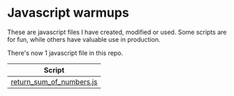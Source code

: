 # Javascript warmups

These are javascript files I have created, modified or used. Some scripts are for fun, while others have valuable use in production.

There's now 1 javascript file in this repo.

| Script  |
| ------------- |
|<a href="./javascript/return_sum_of_numbers.js">return_sum_of_numbers.js</a>|